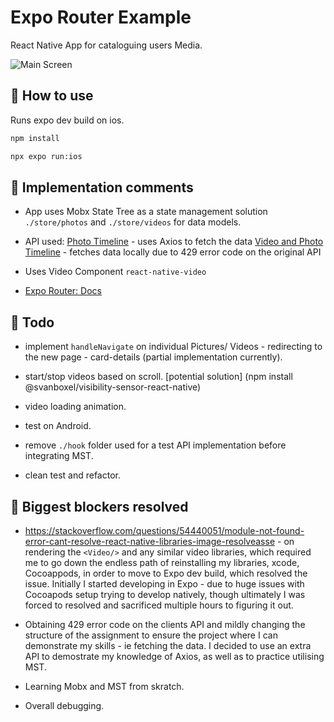 # Expo Router Example

React Native App for cataloguing users Media.

![Main Screen](preview.gif)


## 🚀 How to use

Runs expo dev build on ios.

```sh
npm install
```

```sh
npx expo run:ios
```

## 🚀 Implementation comments

- App uses Mobx State Tree as a state management solution `./store/photos` and `./store/videos` for data models.

- API used: 
[Photo Timeline](https://api.slingacademy.com/v1/sample-data/photos) - uses Axios to fetch the data
[Video and Photo Timeline](./mock/api.json) - fetches data locally due to 429 error code on the original API

- Uses Video Component `react-native-video`

- [Expo Router: Docs](https://docs.expo.dev/router/introduction/)

## 📝 Todo

- implement `handleNavigate` on individual Pictures/ Videos - redirecting to the new page - card-details (partial implementation currently).

- start/stop videos based on scroll. [potential solution] (npm install @svanboxel/visibility-sensor-react-native)

- video loading animation.

- test on Android.

- remove `./hook` folder used for a test API implementation before integrating MST.

- clean test and refactor.


## 📝 Biggest blockers resolved

- https://stackoverflow.com/questions/54440051/module-not-found-error-cant-resolve-react-native-libraries-image-resolveasse - on rendering the `<Video/>` and any similar video libraries, which required me to go down the endless path of reinstalling my libraries, xcode, Cocoappods, in order to move to Expo dev build, which resolved the issue. Initially I started developing in Expo - due to huge issues with Cocoapods setup trying to develop natively, though ultimately I was forced to resolved and sacrificed multiple hours to figuring it out. 

- Obtaining 429 error code on the clients API and mildly changing the structure of the assignment to ensure the project where I can demonstrate my skills - ie fetching the data. I decided to use an extra API to demostrate my knowledge of Axios, as well as to practice utilising MST. 

- Learning Mobx and MST from skratch.

- Overall debugging. 



